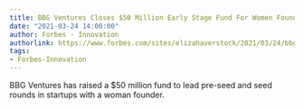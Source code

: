 ```yaml
---
title: BBG Ventures Closes $50 Million Early Stage Fund For Women Founders
date: "2021-03-24 14:00:00"
author: Forbes - Innovation
authorlink: https://www.forbes.com/sites/elizahaverstock/2021/03/24/bbg-ventures-closes-50-million-early-stage-fund-for-female-founders/
tags:
- Forbes-Innovation
---
```

BBG Ventures has raised a $50 million fund to lead pre-seed and seed rounds in startups with a woman founder.